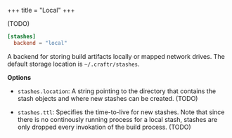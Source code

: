 +++
title = "Local"
+++

(TODO)

```toml
[stashes]
  backend = "local"
```

A backend for storing build artifacts locally or mapped network drives. The
default storage location is `~/.craftr/stashes`.

__Options__

* `stashes.location`: A string pointing to the directory that contains the
  stash objects and where new stashes can be created. (TODO)

* `stashes.ttl`: Specifies the time-to-live for new stashes. Note that since
  there is no continously running process for a local stash, stashes are only
  dropped every invokation of the build process. (TODO)
